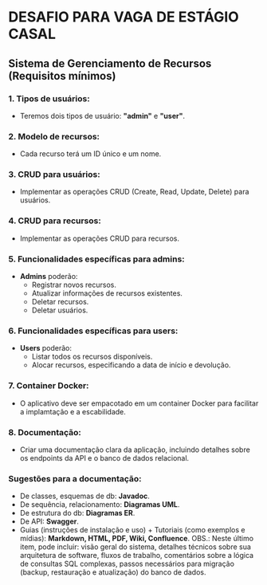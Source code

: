 # DESAFIO PARA VAGA DE ESTÁGIO CASAL

## Sistema de Gerenciamento de Recursos (Requisitos mínimos)

### 1. Tipos de usuários:

- Teremos dois tipos de usuário: **"admin"** e **"user"**.

### 2. Modelo de recursos:

- Cada recurso terá um ID único e um nome.

### 3. CRUD para usuários:

- Implementar as operações CRUD (Create, Read, Update, Delete) para usuários.

### 4. CRUD para recursos:

- Implementar as operações CRUD para recursos.

### 5. Funcionalidades específicas para **admins**:

- **Admins** poderão:
  - Registrar novos recursos.
  - Atualizar informações de recursos existentes.
  - Deletar recursos.
  - Deletar usuários.

### 6. Funcionalidades específicas para **users**:

- **Users** poderão:
  - Listar todos os recursos disponíveis.
  - Alocar recursos, especificando a data de início e devolução.

### 7. Container Docker:

- O aplicativo deve ser empacotado em um container Docker para facilitar a implamtação e a escabilidade.

### 8. Documentação:

- Criar uma documentação clara da aplicação, incluindo detalhes sobre os endpoints da API e o banco de dados relacional.

### Sugestões para a documentação:

- De classes, esquemas de db: **Javadoc**.
- De sequência, relacionamento: **Diagramas UML**.
- De estrutura do db: **Diagramas ER**.
- De API: **Swagger**.
- Guias (instruções de instalação e uso) + Tutoriais (como exemplos e mídias): **Markdown, HTML, PDF, Wiki, Confluence**.
  OBS.: Neste último item, pode incluir: visão geral do sistema, detalhes técnicos sobre sua arquitetura de software,
  fluxos de trabalho, comentários sobre a lógica de consultas SQL complexas, passos necessários para migração 
  (backup, restauração e atualização) do banco de dados.